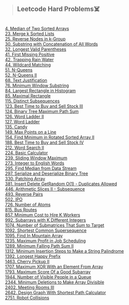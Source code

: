 >## Leetcode Hard Problems☠️
<br>
<a href="https://github.com/Shubx10/Algorithms/blob/main/Leetcode_Hard/4.%20MedianOfTwoSortedArrays.cpp">4. Median of Two Sorted Arrays</a><br>
<a href="https://github.com/Shubx10/algorithms/blob/main/Leetcode_Hard/23.%20MergeKSortedLists.cpp">23. Merge k Sorted Lists</a><br>
<a href="https://github.com/Shubx10/algorithms/blob/main/Leetcode_Hard/25.%20ReverseNodesInK-Group.cpp">25. Reverse Nodes in k-Group</a><br>
<a href="https://github.com/Shubx10/algorithms/blob/main/Leetcode_Hard/30.%20SubstringWithConcatenationOfAllWords.cpp">30. Substring with Concatenation of All Words</a><br>
<a href="https://github.com/Shubx10/algorithms/blob/main/Leetcode_Hard/32.%20LongestValidParentheses.cpp">32. Longest Valid Parentheses</a><br>
<a href="https://github.com/Shubx10/algorithms/blob/main/Leetcode_Hard/41.%20FirstMissingPositive.cpp">41. First Missing Positive</a><br>
<a href="https://github.com/Shubx10/Algorithms/blob/main/Leetcode_Hard/42.%20TrappingRainWater.cpp">42. Trapping Rain Water</a><br>
<a href="https://github.com/Shubx10/algorithms/blob/main/Leetcode_Hard/44.%20WildcardMatching.cpp">44. Wildcard Matching</a><br>
<a href="https://github.com/Shubx10/algorithms/blob/main/Leetcode_Hard/51.%20N-Queens.cpp">51. N-Queens</a><br>
<a href="https://github.com/Shubx10/algorithms/blob/main/Leetcode_Hard/52.%20N-QueensII.cpp">52. N-Queens II</a><br>
<a href="https://github.com/Shubx10/algorithms/blob/main/Leetcode_Hard/68.%20TextJustification.cpp">68. Text Justification</a><br>
<a href="https://github.com/Shubx10/algorithms/blob/main/Leetcode_Hard/76.%20MinimumWindowSubstring.cpp">76. Minimum Window Substring</a><br>
<a href="https://github.com/Shubx10/Algorithms/blob/main/Leetcode_Hard/84.%20LargestRectangleInHistogram.cpp">84. Largest Rectangle in Histogram</a><br>
<a href="https://github.com/Shubx10/Algorithms/blob/main/Leetcode_Hard/85.%20MaximalRectangle.cpp">85. Maximal Rectangle</a><br>
<a href="https://github.com/Shubx10/algorithms/blob/main/Leetcode_Hard/115.%20DistinctSubsequences.cpp">115. Distinct Subsequences</a><br>
<a href="https://github.com/Shubx10/algorithms/blob/main/Leetcode_Hard/123.%20BestTimeToBuyAndSellStockIII.cpp">123. Best Time to Buy and Sell Stock III</a><br>
<a href="https://github.com/Shubx10/Algorithms/blob/main/Leetcode_Hard/124.%20BinaryTreeMaximumPathSum.cpp">124. Binary Tree Maximum Path Sum</a><br>
<a href="https://github.com/Shubx10/algorithms/blob/main/Leetcode_Hard/126.%20WordLadderII.cpp">126. Word Ladder II</a><br>
<a href="https://github.com/Shubx10/algorithms/blob/main/Leetcode_Hard/127.%20WordLadder.cpp">127. Word Ladder</a><br>
<a href="https://github.com/Shubx10/algorithms/blob/main/Leetcode_Hard/135.%20Candy.cpp">135. Candy</a><br>
<a href="https://github.com/Shubx10/algorithms/blob/main/Leetcode_Hard/149.%20MaxPointsOnALine.cpp">149. Max Points on a Line</a><br>
<a href="https://github.com/Shubx10/algorithms/blob/main/Leetcode_Hard/154.%20FindMinimumInRotatedSortedArrayII.cpp">154. Find Minimum in Rotated Sorted Array II</a><br>
<a href="https://github.com/Shubx10/algorithms/blob/main/Leetcode_Hard/188.%20BestTimeToBuyAndSellStockIV.cpp">188. Best Time to Buy and Sell Stock IV</a><br>
<a href="https://github.com/Shubx10/algorithms/blob/main/Leetcode_Hard/212.%20WordSearchII.cpp">212. Word Search II</a><br>
<a href="https://github.com/Shubx10/algorithms/blob/main/Leetcode_Hard/224.%20BasicCalculator.cpp">224. Basic Calculator</a><br>
<a href="https://github.com/Shubx10/Algorithms/blob/main/Leetcode_Hard/239.%20SlidingWindowMaximum.cpp">239. Sliding Window Maximum</a><br>
<a href="https://github.com/Shubx10/algorithms/blob/main/Leetcode_Hard/273.%20IntegerToEnglishWords.cpp">273. Integer to English Words</a><br>
<a href="https://github.com/Shubx10/algorithms/blob/main/Leetcode_Hard/295.%20FindMedianFromDataStream.cpp">295. Find Median from Data Stream</a><br>
<a href="https://github.com/Shubx10/algorithms/blob/main/Leetcode_Hard/297.%20SerializeAndDeserializeBinaryTree.cpp">297. Serialize and Deserialize Binary Tree</a><br>
<a href="https://github.com/Shubx10/algorithms/blob/main/Leetcode_Hard/330.%20PatchingArray.cpp">330. Patching Array</a><br>
<a href="https://github.com/Shubx10/algorithms/blob/main/Leetcode_Hard/381.%20InsertDeleteGetRandomO(1)-DuplicatesAllowed.cpp">381. Insert Delete GetRandom O(1) - Duplicates Allowed</a><br>
<a href="https://github.com/Shubx10/algorithms/blob/main/Leetcode_Hard/446.%20ArithmeticSlicesII-Subsequence.cpp">446. Arithmetic Slices II - Subsequence</a><br>
<a href="https://github.com/Shubx10/algorithms/blob/main/Leetcode_Hard/493.%20ReversePairs.cpp">493. Reverse Pairs</a><br>
<a href="https://github.com/Shubx10/algorithms/blob/main/Leetcode_Hard/502.%20IPO.cpp">502. IPO</a><br>
<a href="https://github.com/Shubx10/algorithms/blob/main/Leetcode_Hard/726.%20NumberOfAtoms.cpp">726. Number of Atoms</a><br>
<a href="https://github.com/Shubx10/algorithms/blob/main/Leetcode_Hard/815.%20BusRoutes.cpp">815. Bus Routes</a><br>
<a href="https://github.com/Shubx10/algorithms/blob/main/Leetcode_Hard/857.%20MinimumCostToHireKWorkers.cpp">857. Minimum Cost to Hire K Workers</a><br>
<a href="https://github.com/Shubx10/algorithms/blob/main/Leetcode_Hard/992.%20SubarraysWithKDifferentIntegers.cpp">992. Subarrays with K Different Integers</a><br>
<a href="https://github.com/Shubx10/algorithms/blob/main/Leetcode_Hard/1074.%20NumberOfSubmatricesThatSumToTarget.cpp">1074. Number of Submatrices That Sum to Target</a><br>
<a href="https://github.com/Shubx10/algorithms/blob/main/Leetcode_Hard/1092.%20ShortestCommonSupersequence.cpp">1092. Shortest Common Supersequence</a><br>
<a href="https://github.com/Shubx10/algorithms/blob/main/Leetcode_Hard/1095.%20FindInMountainArray.cpp">1095. Find In Mountain Array</a><br>
<a href="https://github.com/Shubx10/algorithms/blob/main/Leetcode_Hard/1235.%20MaximumProfitInJobScheduling.cpp">1235. Maximum Profit in Job Scheduling</a><br>
<a href="https://github.com/Shubx10/algorithms/blob/main/Leetcode_Hard/1289.%20MinimumFallingPathSumII.cpp">1289. Minimum Falling Path Sum II</a><br>
<a href="https://github.com/Shubx10/algorithms/blob/main/Leetcode_Hard/1312.%20MinimumInsertionStepsToMakeAStringPalindrome.cpp">1312. Minimum Insertion Steps to Make a String Palindrome</a><br>
<a href="https://github.com/Shubx10/algorithms/blob/main/Leetcode_Hard/1392.%20LongestHappyPrefix.cpp">1392. Longest Happy Prefix</a><br>
<a href="https://github.com/Shubx10/algorithms/blob/main/Leetcode_Hard/1463.%20CherryPickupII.cpp">1463. Cherry Pickup II</a><br>
<a href="https://github.com/Shubx10/algorithms/blob/main/Leetcode_Hard/1707.%20MaximumXorWithAnElementFromArray.cpp">1707. Maximum XOR With an Element From Array</a><br>
<a href="https://github.com/Shubx10/algorithms/blob/main/Leetcode_Hard/1793.%20MaximumScoreOfaGoodSubarray.cpp">1793. Maximum Score Of a Good Subarray</a><br>
<a href="https://github.com/Shubx10/algorithms/blob/main/Leetcode_Hard/1944.%20NumberOfVisiblePeopleInAQueue.cpp">1944. Number of Visible People in a Queue</a><br>
<a href="https://github.com/Shubx10/algorithms/blob/main/Leetcode_Hard/2344.%20MinimumDeletionsToMakeArrayDivisible.cpp">2344. Minimum Deletions to Make Array Divisible</a><br>
<a href="https://github.com/Shubx10/algorithms/blob/main/Leetcode_Hard/2402.%20MeetingRoomsIII.cpp">2402. Meeting Rooms III</a><br>
<a href="https://github.com/Shubx10/algorithms/blob/main/Leetcode_Hard/2642.%20DesignGraphWithShortestPathCalculator.cpp">2642. Design Graph With Shortest Path Calculator</a><br>
<a href="https://github.com/Shubx10/algorithms/blob/main/Leetcode_Hard/2751.%20RobotCollisions.cpp">2751. Robot Collisions</a><br>
